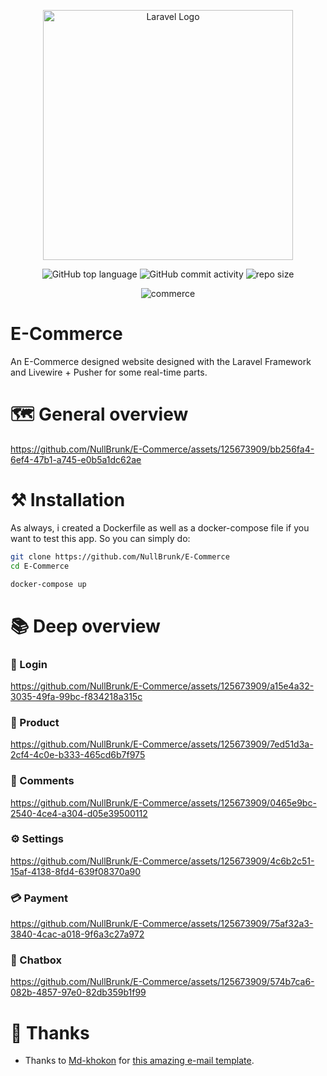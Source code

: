 <div align="center">

<a href="https://laravel.com" target="_blank"><img src="https://raw.githubusercontent.com/laravel/art/master/logo-lockup/5%20SVG/2%20CMYK/1%20Full%20Color/laravel-logolockup-cmyk-red.svg" width="400" alt="Laravel Logo"></a>  
    
![GitHub top language](https://img.shields.io/github/languages/top/NullBrunk/E-Commerce?style=for-the-badge)
![GitHub commit activity](https://img.shields.io/github/commit-activity/m/NullBrunk/E-Commerce?style=for-the-badge)
![repo size](https://img.shields.io/github/repo-size/NullBrunk/E-Commerce?style=for-the-badge)

![commerce](https://github.com/NullBrunk/E-Commerce/assets/125673909/eee9fecb-8e8a-4f66-a510-9eca6278f299)

</div>

# E-Commerce

An E-Commerce designed website designed with the Laravel Framework and Livewire + Pusher for some real-time parts. 


# 🗺️ General overview
https://github.com/NullBrunk/E-Commerce/assets/125673909/bb256fa4-6ef4-47b1-a745-e0b5a1dc62ae


# ⚒️ Installation
As always, i created a Dockerfile as well as a docker-compose file if you want to test this app. 
So you can simply do:

```bash
git clone https://github.com/NullBrunk/E-Commerce
cd E-Commerce 

docker-compose up
```


# 📚 Deep overview
### 🔐 Login
https://github.com/NullBrunk/E-Commerce/assets/125673909/a15e4a32-3035-49fa-99bc-f834218a315c

### 🛒 Product
https://github.com/NullBrunk/E-Commerce/assets/125673909/7ed51d3a-2cf4-4c0e-b333-465cd6b7f975

### 📝 Comments
https://github.com/NullBrunk/E-Commerce/assets/125673909/0465e9bc-2540-4ce4-a304-d05e39500112

### ⚙️ Settings
https://github.com/NullBrunk/E-Commerce/assets/125673909/4c6b2c51-15af-4138-8fd4-639f08370a90

### 💳 Payment
https://github.com/NullBrunk/E-Commerce/assets/125673909/75af32a3-3840-4cac-a018-9f6a3c27a972

### 💬 Chatbox
https://github.com/NullBrunk/E-Commerce/assets/125673909/574b7ca6-082b-4857-97e0-82db359b1f99

# 🤝 Thanks
- Thanks to <a href="https://codepen.io/md-khokon">Md-khokon</a> for <a href="https://codepen.io/md-khokon/pen/bPLqzV">this amazing e-mail template</a>.
